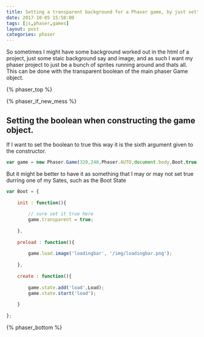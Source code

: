 ```yaml
---
title: Setting a transparent background for a Phaser game, by just setting a boolean.
date: 2017-10-05 15:58:00
tags: [js,phaser,games]
layout: post
categories: phaser
---
```


So sometimes I might have some background worked out in the html of a project, just some staic background say and image, and as such I want my phaser project to just be a bunch of sprites running around and thats all. This can be done with the transparent boolean of the main phaser Game object.

<!-- more -->

{% phaser_top %}

{% phaser_if_new_mess %}

## Setting the boolean when constructing the game object.

If I want to set the boolean to true this way it is the sixth argument given to the constructor.

```js
var game = new Phaser.Game(320,240,Phaser.AUTO,document.body,Boot,true);
``` 

But it might be better to have it as something that I may or may not set true durring one of my Sates, such as the Boot State

```js
var Boot = {
 
    init : function(){
 
        // sure set it true here
        game.transparent = true;
 
    },
 
    preload : function(){
 
        game.load.image('loadingbar', '/img/loadingbar.png');
 
    },
 
    create : function(){
 
        game.state.add('load',Load);
        game.state.start('load');
 
    }
 
};
```

{% phaser_bottom %}